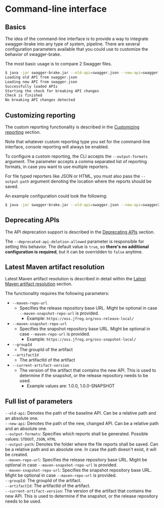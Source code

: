 # Command-line interface
## Basics
The idea of the command-line interface is to provide a way to integrate swagger-brake into
any type of system, pipeline. There are several configuration parameters available that you 
could use to customize the behavior of swagger-brake.

The most basic usage is to compare 2 Swagger files. 

```bash
$ java -jar swagger-brake.jar --old-api=swagger.json --new-api=swagger.json
Loading old API from swagger.json
Loading new API from swagger.json
Successfully loaded APIs
Starting the check for breaking API changes
Check is finished
No breaking API changes detected
```

## Customizing reporting
The custom reporting functionality is described in the 
[Customizing reporting](../configuration/README.md#customizing-reporting) section.

Note that whatever custom reporting type you set for the command-line interface, console
reporting will always be enabled. 

To configure a custom reporting, the CLI accepts the `--output-formats` argument. The parameter
accepts a comma separated list of reporting formats, in case you want to use multiple reporters.

For file typed reporters like JSON or HTML, you must also pass the `--output-path` argument 
denoting the location where the reports should be saved.

An example configuration could look the following:
```bash
$ java -jar swagger-brake.jar --old-api=swagger.json --new-api=swagger2.json --output-formats=STDOUT,JSON,HTML
```

## Deprecating APIs
The API deprecation support is described in the 
[Deprecating APIs](../configuration/README.md#deprecating-apis) section.

The `--deprecated-api-deletion-allowed` parameter is responsible for setting this behavior. 
The default value is `true`, so **there's no additional configuration is required**, 
but it can be overridden to `false` anytime.

## Latest Maven artifact resolution
Latest Maven artifact resolution is described in detail within the 
[Latest Maven artifact resolution](../configuration/README.md#latest-maven-artifact-resolution) section.

The functionality requires the following parameters:
* `--maven-repo-url`
  * Specifies the release repository base URL. Might be optional in case `--maven-snapshot-repo-url` is provided.
    * Example: `https://oss.jfrog.org/oss-release-local/`
* `--maven-snapshot-repo-url`
  * Specifies the snapshot repository base URL. Might be optional in case `--maven-repo-url` is provided.
    * Example: `https://oss.jfrog.org/oss-snapshot-local/`
* `--groupId`
  * The groupId of the artifact 
* `--artifactId`
  * The artifactId of the artifact
* `--current-artifact-version`
  * The version of the artifact that contains the new API. This is used to determine if the snapshot, 
or the release repository needs to be used. 
    * Example values are: 1.0.0, 1.0.0-SNAPSHOT

## Full list of parameters
`--old-api`: Denotes the path of the baseline API. Can be a relative path and an absolute one.<br>
`--new-api`: Denotes the path of the new, changed API. Can be a relative path and an absolute one.<br>
`--output-formats`: Specifies which reports shall be generated. Possible values: `STDOUT`, `JSON`, `HTML`<br>
`--output-path`: Denotes the folder where the file reports shall be saved. Can be a relative path and an absolute one. 
In case the path doesn't exist, it will be created.<br>
`--maven-repo-url`: Specifies the release repository base URL. Might be optional in case `--maven-snapshot-repo-url` 
is provided.<br>
`--maven-snapshot-repo-url`: Specifies the snapshot repository base URL. Might be optional in case `--maven-repo-url` 
is provided.<br>
 `--groupId`: The groupId of the artifact.<br>
 `--artifactId`: The artifactId of the artifact.<br>
 `--current-artifact-version`: The version of the artifact that contains the new API. This is used to determine if the 
 snapshot, or the release repository needs to be used.<br>
 
 